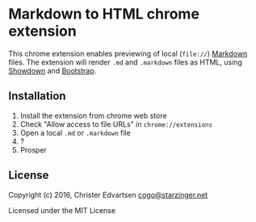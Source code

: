 # Markdown to HTML chrome extension
This chrome extension enables previewing of local (`file://`) [Markdown](https://daringfireball.net/projects/markdown/) files. The extension will render `.md` and `.markdown` files as HTML, using [Showdown](https://github.com/showdownjs/showdown) and [Bootstrap](http://getbootstrap.com/).

## Installation
1. Install the extension from chrome web store
2. Check "Allow access to file URLs" in `chrome://extensions`
3. Open a local `.md` or `.markdown` file
4. ?
5. Prosper

## License
Copyright (c) 2016, Christer Edvartsen <cogo@starzinger.net>

Licensed under the MIT License
